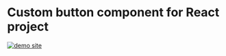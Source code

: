 # Custom button component for React project

[![demo site](https://img.shields.io/badge/demo-site-yellowgreen.svg)](https://jacekq.github.io/custom-button)